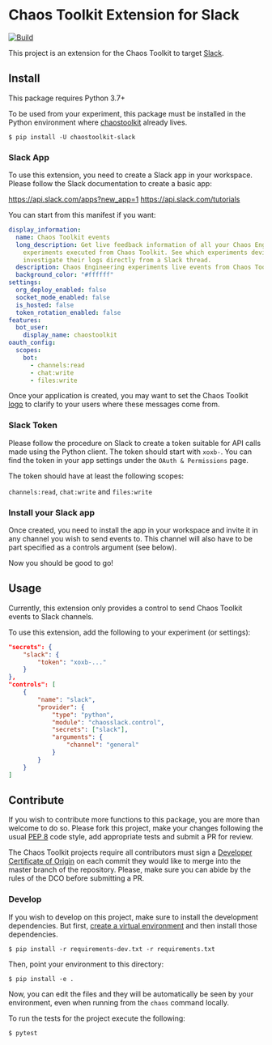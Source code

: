 # Chaos Toolkit Extension for Slack

[![Build](https://github.com/chaostoolkit-incubator/chaostoolkit-slack/actions/workflows/build.yaml/badge.svg)](https://github.com/chaostoolkit-incubator/chaostoolkit-slack/actions/workflows/build.yaml)

This project is an extension for the Chaos Toolkit to target [Slack][slack].

[slack]: https://slack.com/

## Install

This package requires Python 3.7+

To be used from your experiment, this package must be installed in the Python
environment where [chaostoolkit][] already lives.

[chaostoolkit]: https://github.com/chaostoolkit/chaostoolkit

```
$ pip install -U chaostoolkit-slack
```

### Slack App

To use this extension, you need to create a Slack app in your workspace.
Please follow the Slack documentation to create a basic app:

https://api.slack.com/apps?new_app=1
https://api.slack.com/tutorials

You can start from this manifest if you want:

```yaml
display_information:
  name: Chaos Toolkit events
  long_description: Get live feedback information of all your Chaos Engineering
    experiments executed from Chaos Toolkit. See which experiments deviated and
    investigate their logs directly from a Slack thread.
  description: Chaos Engineering experiments live events from Chaos Toolkit.
  background_color: "#ffffff"
settings:
  org_deploy_enabled: false
  socket_mode_enabled: false
  is_hosted: false
  token_rotation_enabled: false
features:
  bot_user:
    display_name: chaostoolkit
oauth_config:
  scopes:
    bot:
      - channels:read
      - chat:write
      - files:write
```

Once your application is created, you may want to set the Chaos Toolkit
[logo][logo] to clarify to your users where these messages come from.

[logo]: https://chaostoolkit.org/resources/logos/

### Slack Token

Please follow the procedure on Slack to create a token suitable for
API calls made using the Python client. The token should start with `xoxb-`.
You can find the token in your app settings under the `OAuth & Permissions`
page.

The token should have at least the following scopes:

`channels:read`, `chat:write` and `files:write`

[tokendoc]: https://api.slack.com/authentication/basics

### Install your Slack app

Once created, you need to install the app in your workspace and invite it in
any channel you wish to send events to. This channel will also have to be part
specified as a controls argument (see below).

Now you should be good to go!

## Usage

Currently, this extension only provides a control to send Chaos
Toolkit events to Slack channels.

To use this extension, add the following to your experiment (or settings):

```json
"secrets": {
    "slack": {
        "token": "xoxb-..."
    }
},
"controls": [
    {
        "name": "slack",
        "provider": {
            "type": "python",
            "module": "chaosslack.control",
            "secrets": ["slack"],
            "arguments": {
                "channel": "general"
            }
        }
    }
]
```

## Contribute

If you wish to contribute more functions to this package, you are more than
welcome to do so. Please fork this project, make your changes following the
usual [PEP 8][pep8] code style, add appropriate tests and submit a PR for
review.

[pep8]: https://pycodestyle.readthedocs.io/en/latest/

The Chaos Toolkit projects require all contributors must sign a
[Developer Certificate of Origin][dco] on each commit they would like to merge
into the master branch of the repository. Please, make sure you can abide by
the rules of the DCO before submitting a PR.

[dco]: https://github.com/probot/dco#how-it-works

### Develop

If you wish to develop on this project, make sure to install the development
dependencies. But first, [create a virtual environment][venv] and then install
those dependencies.

[venv]: https://docs.chaostoolkit.org/reference/usage/install/#create-a-virtual-environment

```console
$ pip install -r requirements-dev.txt -r requirements.txt
```

Then, point your environment to this directory:

```console
$ pip install -e .
```

Now, you can edit the files and they will be automatically be seen by your
environment, even when running from the `chaos` command locally.

To run the tests for the project execute the following:

```
$ pytest
```
